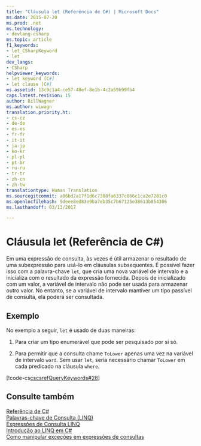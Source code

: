 ```yaml
---
title: "Cláusula let (Referência de C#) | Microsoft Docs"
ms.date: 2015-07-20
ms.prod: .net
ms.technology:
- devlang-csharp
ms.topic: article
f1_keywords:
- let_CSharpKeyword
- let
dev_langs:
- CSharp
helpviewer_keywords:
- let keyword [C#]
- let clause [C#]
ms.assetid: 13c9c1a4-ce57-48ef-8e1b-4c2a59b99fb4
caps.latest.revision: 15
author: BillWagner
ms.author: wiwagn
translation.priority.ht:
- cs-cz
- de-de
- es-es
- fr-fr
- it-it
- ja-jp
- ko-kr
- pl-pl
- pt-br
- ru-ru
- tr-tr
- zh-cn
- zh-tw
translationtype: Human Translation
ms.sourcegitcommit: a06bd2a17f1d6c7308fa6337c866c1ca2e7281c0
ms.openlocfilehash: 9deee8ed83e9ba7eb35c7b67125e38613b854306
ms.lasthandoff: 03/13/2017

---
```

# <a name="let-clause-c-reference"></a>Cláusula let (Referência de C#)
Em uma expressão de consulta, às vezes é útil armazenar o resultado de uma subexpressão para usá-lo em cláusulas subsequentes. É possível fazer isso com a palavra-chave `let`, que cria uma nova variável de intervalo e a inicializa com o resultado da expressão fornecida. Depois de inicializado com um valor, a variável de intervalo não pode ser usada para armazenar outro valor. No entanto, se a variável de intervalo mantiver um tipo passível de consulta, ela poderá ser consultada.  
  
## <a name="example"></a>Exemplo  
 No exemplo a seguir, `let` é usado de duas maneiras:  
  
1.  Para criar um tipo enumerável que pode ser pesquisado por si só.  
  
2.  Para permitir que a consulta chame `ToLower` apenas uma vez na variável de intervalo `word`. Sem usar `let`, seria necessário chamar `ToLower` em cada predicado na cláusula `where`.  
  
 [!code-cs[cscsrefQueryKeywords#28](../../../csharp/language-reference/keywords/codesnippet/CSharp/let-clause_1.cs)]  
  
## <a name="see-also"></a>Consulte também  
 [Referência de C#](../../../csharp/language-reference/index.md)   
 [Palavras-chave de Consulta (LINQ)](../../../csharp/language-reference/keywords/query-keywords.md)   
 [Expressões de Consulta LINQ](../../../csharp/programming-guide/linq-query-expressions/index.md)   
 [Introdução ao LINQ em C#](../../../csharp/programming-guide/concepts/linq/getting-started-with-linq.md)   
 [Como manipular exceções em expressões de consultas](../../../csharp/programming-guide/linq-query-expressions/how-to-handle-exceptions-in-query-expressions.md)
